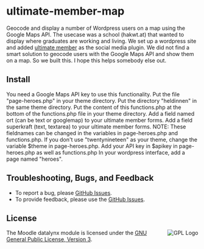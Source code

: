 # ultimate-member-map

Geocode and display a number of Wordpress users on a map using the Google Maps API.
The usecase was a school (hakwt.at) that wanted to display where graduates are working and living. We set up a wordpress site and added [ultimate member](https://ultimatemember.com) as the social media plugin. We did not find a smart solution to geocode users with the Google Maps API and show them on a map. So we built this. I hope this helps somebody else out.

## Install
You need a Google Maps API key to use this functionality.
Put the file "page-heroes.php" in your theme directory.
Put the directory "heldinnen" in the same theme directory.
Put the content of this functions.php at the bottom of the functions.php file in your theme directory.
Add a field named ort (can be text or googlemap) to your ultimate member forms.
Add a field superkraft (text, textarea) to your ultimate member forms.
NOTE: These fieldnames can be changed in the variables in page-heroes.php and functions.php.
If you don't use "twentynineteen" as your theme, change the variable $theme in page-heroes.php.
Add your API key in $apikey in page-heroes.php as well as functions.php
In your wordpress interface, add a page named "heroes".

## Troubleshooting, Bugs, and Feedback
+ To report a bug, please [GitHub Issues](https://github.com/michaelpollak/ultimate-member-map/issues).
+ To provide feedback, please use the [GitHub Issues](https://github.com/michaelpollak/ultimate-member-map/issues).

## License
<a href="https://docs.moodle.org/dev/License" target="_blank"><img src="https://upload.wikimedia.org/wikipedia/commons/thumb/9/93/GPLv3_Logo.svg/220px-GPLv3_Logo.svg.png" alt="GPL Logo" align="right"></a>  The Moodle datalynx module is licensed under the [GNU General Public License, Version 3](http://www.gnu.org/licenses/gpl-3.0.html).
